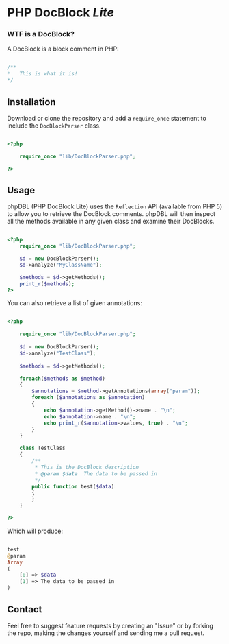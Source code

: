 # PHP DocBlock *Lite*

### WTF is a DocBlock?

A DocBlock is a block comment in PHP:

```php

/**
*	This is what it is!
*/
```

## Installation
Download or clone the repository and add a `require_once` statement to include the `DocBlockParser` class.

```php

<?php

	require_once "lib/DocBlockParser.php";

?>
```

## Usage

phpDBL (PHP DocBlock Lite) uses the `Reflection` API (available from PHP 5) to allow you to retrieve the DocBlock comments. phpDBL will then inspect all the methods available in any given class and examine their DocBlocks.

```php

<?php
	require_once "lib/DocBlockParser.php";

	$d = new DocBlockParser();
	$d->analyze("MyClassName");

	$methods = $d->getMethods();
	print_r($methods);
?>
```

You can also retrieve a list of given annotations:

```php

<?php

	require_once "lib/DocBlockParser.php";
	
	$d = new DocBlockParser();
	$d->analyze("TestClass");
	
	$methods = $d->getMethods();

	foreach($methods as $method)
	{
		$annotations = $method->getAnnotations(array("param"));
		foreach ($annotations as $annotation)
		{
			echo $annotation->getMethod()->name . "\n";
			echo $annotation->name . "\n";
			echo print_r($annotation->values, true) . "\n";
		}
	}

	class TestClass
	{
		/**
		 * This is the DocBlock description
		 * @param $data  The data to be passed in
		 */
		public function test($data)
		{
		}
	}

?>
```

Which will produce:

```php

test
@param
Array
(
    [0] => $data
    [1] => The data to be passed in
)
```


## Contact

Feel free to suggest feature requests by creating an "Issue" or by forking the repo, making the changes yourself and sending me a pull request.